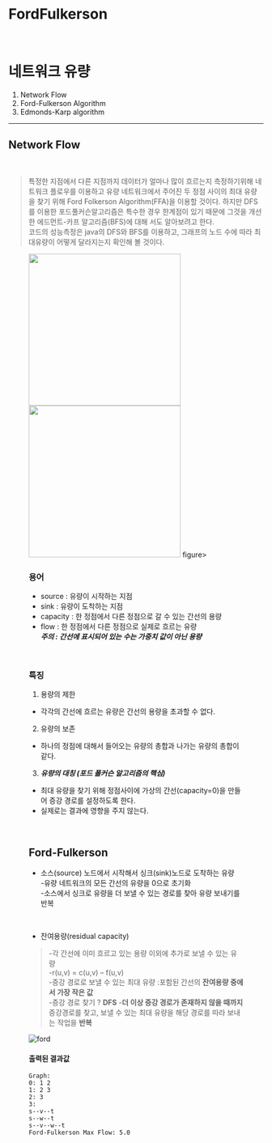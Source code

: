 # FordFulkerson
<br>

# 네트워크 유량

<ol>
<li>Network Flow</li>
<li>Ford-Fulkerson Algorithm</li>
<li>Edmonds-Karp algorithm</li>
</ol>

---

## Network Flow

<br>

> 특정한 지점에서 다른 지점까지 데이터가 얼마나 많이 흐르는지 측정하기위해 네트워크 플로우를 이용하고 유량 네트워크에서 주어진 두 정점 사이의 최대 유량을 찾기 위해 Ford Folkerson Algorithm(FFA)을 이용할 것이다. 하지만 DFS를 이용한 포드풀커슨알고리즘은 특수한 경우 한계점이 있기 때문에 그것을 개선한 에드먼트-카프 알고리즘(BFS)에 대해 서도 알아보려고 한다.  
코드의 성능측정은 java의 DFS와 BFS를 이용하고, 그래프의 노드 수에 따라 최대유량이 어떻게 달라지는지 확인해 볼 것이다.  

<figure class="half">
<img src="https://user-images.githubusercontent.com/98294597/165542981-31812cdb-4a08-4858-b3b4-91a4f536159c.PNG" width="300"/>
<img src="https://user-images.githubusercontent.com/98294597/165543018-8f1ce36a-421f-40ef-8d4d-cbe678803e1f.PNG" width="300"/>
figure>  



### 용어
* source : 유량이 시작하는 지점 
* sink : 유량이 도착하는 지점
* capacity : 한 정점에서 다른 정점으로 갈 수 있는 간선의 용량
* flow : 한 정점에서 다른 정점으로 실제로 흐르는 유량  
***주의  : 간선에 표시되어 있는 수는 가중치 값이 아닌 용량***  
<br>



### 특징

1. 용량의 제한      
- 각각의 간선에 흐르는 유량은 간선의 용량을 초과할 수 없다.  

2. 유량의 보존  
- 하나의 정점에 대해서 들어오는 유량의 총합과 나가는 유량의 총합이 같다. 

3. ***유량의 대칭 (포드 폴커슨 알고리즘의 핵심)***  
- 최대 유량을 찾기 위해 정점사이에 가상의 간선(capacity=0)을 만들어 증강 경로를 설정하도록 한다.  
- 실제로는 결과에 영향을 주지 않는다.
<br>

## Ford-Fulkerson  
* 소스(source) 노드에서 시작해서 싱크(sink)노드로 도착하는 유량  
  -유량 네트워크의 모든 간선의 유량을 0으로 초기화   
  -소스에서 싱크로 유량을 더 보낼 수 있는 경로를 찾아 유량 보내기를 반복  
<br>

* 잔여용량(residual capacity)  
> -각 간선에 이미 흐르고 있는 용량 이외에 추가로 보낼 수 있는 유량  
> -r(u,v) = c(u,v) – f(u,v)  
> -증강 경로로 보낼 수 있는 최대 유량 :포함된 간선의 **잔여용량 중에서 가장 작은 값**  
> -증강 경로 찾기 ? **DFS**
> -**더 이상 증강 경로가 존재하지 않을 때까지** 증강경로를 찾고, 보낼 수 있는 최대 유량을 해당 경로를 따라 보내는 작업을 **반복**  

![ford](https://user-images.githubusercontent.com/98294597/165564326-36de8ad1-f633-4375-a4ba-86e7f5a11286.PNG)  

#### 출력된 결과값  
``` 
Graph:
0: 1 2   
1: 2 3   
2: 3   
3:  
s--v--t  
s--w--t  
s--v--w--t  
Ford-Fulkerson Max Flow: 5.0  
  
```

